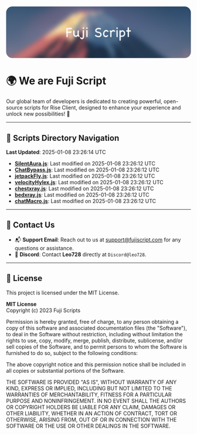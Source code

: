 ![Banner](.github/b.webp)

# 🌍 **We are Fuji Script**

Our global team of developers is dedicated to creating powerful, open-source scripts for Rise Client, designed to enhance your experience and unlock new possibilities! 🌟

---
<!-- SCRIPTS_NAVIGATION_START -->
## 📂 **Scripts Directory Navigation**

**Last Updated**: 2025-01-08 23:26:14 UTC

- **[SilentAura.js](scripts/SilentAura.js)**: Last modified on 2025-01-08 23:26:12 UTC
- **[ChatBypass.js](scripts/ChatBypass.js)**: Last modified on 2025-01-08 23:26:12 UTC
- **[jetpackFly.js](scripts/jetpackFly.js)**: Last modified on 2025-01-08 23:26:12 UTC
- **[velocityHylex.js](scripts/velocityHylex.js)**: Last modified on 2025-01-08 23:26:12 UTC
- **[chestxray.js](scripts/chestxray.js)**: Last modified on 2025-01-08 23:26:12 UTC
- **[bedxray.js](scripts/bedxray.js)**: Last modified on 2025-01-08 23:26:12 UTC
- **[chatMacro.js](scripts/chatMacro.js)**: Last modified on 2025-01-08 23:26:12 UTC

<!-- SCRIPTS_NAVIGATION_END -->

---

## 💬 **Contact Us**  
- 📬 **Support Email**: Reach out to us at [support@fujiscript.com](mailto:support@fujiscript.com) for any questions or assistance.  
- 💬 **Discord**: Contact **Leo728** directly at `Discord@leo728`.

---

## 📜 **License**

This project is licensed under the MIT License.  

**MIT License**  
Copyright (c) 2023 Fuji Scripts  

Permission is hereby granted, free of charge, to any person obtaining a copy of this software and associated documentation files (the "Software"), to deal in the Software without restriction, including without limitation the rights to use, copy, modify, merge, publish, distribute, sublicense, and/or sell copies of the Software, and to permit persons to whom the Software is furnished to do so, subject to the following conditions:  

The above copyright notice and this permission notice shall be included in all copies or substantial portions of the Software.  

THE SOFTWARE IS PROVIDED "AS IS", WITHOUT WARRANTY OF ANY KIND, EXPRESS OR IMPLIED, INCLUDING BUT NOT LIMITED TO THE WARRANTIES OF MERCHANTABILITY, FITNESS FOR A PARTICULAR PURPOSE AND NONINFRINGEMENT. IN NO EVENT SHALL THE AUTHORS OR COPYRIGHT HOLDERS BE LIABLE FOR ANY CLAIM, DAMAGES OR OTHER LIABILITY, WHETHER IN AN ACTION OF CONTRACT, TORT OR OTHERWISE, ARISING FROM, OUT OF OR IN CONNECTION WITH THE SOFTWARE OR THE USE OR OTHER DEALINGS IN THE SOFTWARE.  
